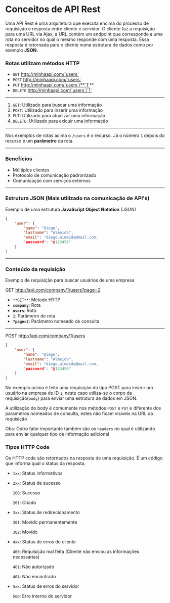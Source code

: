 # Conceitos de API Rest

Uma API Rest é uma arquitetura que executa encima do processo de requisição e resposta entre cliente e servidor. O cliente faz a requisição para uma URL via Ajax, a URL contém um endpoint que corresponde a uma rota no servidor no qual o mesmo responde com uma resposta. Essa resposta é retornada para o cliente numa estrutura de dados como por exemplo **JSON.**

### Rotas utilizam métodos HTTP

- `GET` http://minhaapi.com/`users`
- `POST` http://minhaapi.com/`users`
- `PUT` http://minhaapi.com/`users`/**`1`**
- `DELETE` http://minhaapi.com/`users`/`1`

---

1. `GET`: Utilizado para buscar uma informação
2. `POST`: Utilizado para inserir uma informação
3. `PUT`: Utilizado para atualizar uma informação
4. `DELETE`: Utilizado para exlcuir uma informação

---

Nos exemplos de rotas acima o `/users` é o recurso. Já o número `1` depois do recurso é um **parâmetro** da rota.

---

### Benefícios

- Múltiplos clientes
- Protocolo de comunicação padronizado
- Comunicação com serviços externos

---

### Estrutura JSON (Mais utilizado na comunicação de API's)

Exemplo de uma estrutura **JavaScript Object Notation** (JSON)

```json
{
	"user": {
		"name": "Diego",
		"lastname": "Almeida",
		"email": "diego.almeida@mail.com,
		"password": "@123456"
	}
}
```

---

### Conteúdo da requisição

Exemplo de requisição para buscar usuários  de uma empresa

GET http://api.com/company/1/users?page=2

- `**GET**`: Método HTTP
- **`company`**: Rota
- **`users`**: Rota
- **`1`**: Parâmetro de rota
- **`?page=2`**: Parâmetro nomeado de consulta

---

POST http://api.com/company/1/users

```json
{
	"user": {
		"name": "Diego",
		"lastname": "Almeida",
		"email": "diego.almeida@mail.com,
		"password": "@123456"
	}
}
```

No exemplo acima é feito uma requisição do tipo POST para inserir um usuário na empresa de ID `1`, neste caso utiliza-se o corpo da requisição(`body`) para enviar uma estrutura de dados em JSON.

A utilização do body é comumente nos métodos `POST` e `PUT` e diferente dos parametros nomeados de consulta, estes não ficam visiveis na URL da requisição

Obs: Outro fator importante também são os `headers` no qual é utilizando para enviar qualquer tipo de informação adicional

### Tipos HTTP Code

Os HTTP code são retornados na resposta de uma requisição. É um código que informa qual o status da resposta.

- `1xx`: Status informativos

- `2xx`: Status de sucesso

    `200`: Sucesso

    `201`: Criado

- `3xx`: Status de redirecionamento

    `301`: Movido permanentemente

    `302`: Movido

- `4xx`: Status de erros do cliente

    `400`: Requisição mal feita (Cliente não enviou as informações necessárias)

    `401`: Não autorizado

    `404`: Não encontrado

- `5xx`: Status de erros do servidor

    `500`: Erro interno do servidor